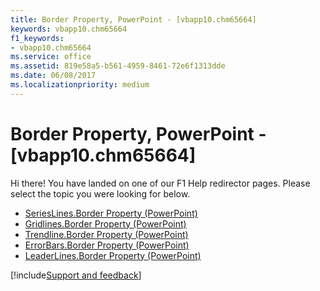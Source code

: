 ```yaml
---
title: Border Property, PowerPoint - [vbapp10.chm65664]
keywords: vbapp10.chm65664
f1_keywords:
- vbapp10.chm65664
ms.service: office
ms.assetid: 819e58a5-b561-4959-8461-72e6f1313dde
ms.date: 06/08/2017
ms.localizationpriority: medium
---
```



# Border Property, PowerPoint - [vbapp10.chm65664]

Hi there! You have landed on one of our F1 Help redirector pages. Please select the topic you were looking for below.

- [SeriesLines.Border Property (PowerPoint)](https://msdn.microsoft.com/library/69c18c79-d7f7-1d45-9867-4ad32b9d7532%28Office.15%29.aspx)
- [Gridlines.Border Property (PowerPoint)](https://msdn.microsoft.com/library/0cc39199-8d38-caa3-0c2b-5c430d99afeb%28Office.15%29.aspx)
- [Trendline.Border Property (PowerPoint)](https://msdn.microsoft.com/library/3bfc2237-65b9-9ce1-8ee7-ccdab89f7f1b%28Office.15%29.aspx)
- [ErrorBars.Border Property (PowerPoint)](https://msdn.microsoft.com/library/4bc5395a-11f2-b9c6-15d9-e96f93f424ae%28Office.15%29.aspx)
- [LeaderLines.Border Property (PowerPoint)](https://msdn.microsoft.com/library/b07c2a0b-7851-1f6a-85ee-eaf85d7d4917%28Office.15%29.aspx)

[!include[Support and feedback](~/includes/feedback-boilerplate.md)]